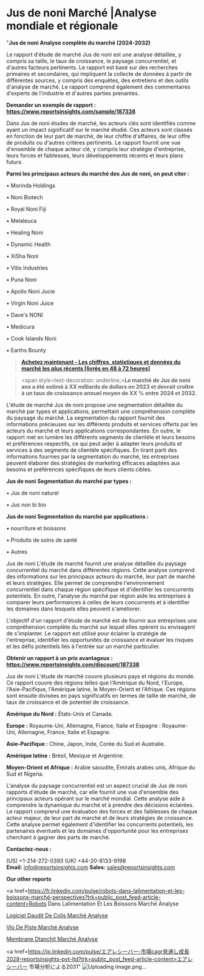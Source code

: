 # Jus de noni Marché |Analyse mondiale et régionale

"<strong>Jus de noni Analyse complète du marché (2024-2032)</strong>

Le rapport d'étude de marché Jus de noni est une analyse détaillée, y compris sa taille, le taux de croissance, le paysage concurrentiel, et d'autres facteurs pertinents. Le rapport est basé sur des recherches primaires et secondaires, qui impliquent la collecte de données à partir de différentes sources, y compris des enquêtes, des entretiens et des outils d'analyse de marché. Le rapport comprend également des commentaires d'experts de l'industrie et d'autres parties prenantes.

<strong>Demander un exemple de rapport : </strong><strong><a href=https://www.reportsinsights.com/sample/187338>https://www.reportsinsights.com/sample/187338</a></strong>

Dans Jus de noni études de marché, les acteurs clés sont identifiés comme ayant un impact significatif sur le marché étudié. Ces acteurs sont classés en fonction de leur part de marché, de leur chiffre d'affaires, de leur offre de produits ou d'autres critères pertinents. Le rapport fournit une vue d'ensemble de chaque acteur clé, y compris leur stratégie d'entreprise, leurs forces et faiblesses, leurs développements récents et leurs plans futurs.

<strong>Parmi les principaux acteurs du marché des Jus de noni, on peut citer :</strong>

• Morinda Holdings

• Noni Biotech

• Royal Noni Fiji

• Melaleuca

• Healing Noni

• Dynamic Health

• XiSha Noni

• Vitis Industries

• Puna Noni

• Apollo Noni Jucie

• Virgin Noni Juice

• Dave's NONI

• Medicura

• Cook Islands Noni

• Earths Bounty

<blockquote><a href=https://reportsinsights.com/buynow/187338><span style=text-decoration: underline;><strong>Achetez maintenant - Les chiffres, statistiques et données du marché les plus récents [livrés en 48 à 72 heures]</strong></span></a></blockquote>
<blockquote>
<div class=group w-full text-gray-800 dark:text-gray-100 border-b border-black/10 dark:border-gray-900/50 bg-gray-50 dark:bg-[#444654]>
<div class=flex p-4 gap-4 text-base md:gap-6 md:max-w-2xl lg:max-w-xl xl:max-w-3xl md:py-6 lg:px-0 m-auto>
<div class=relative flex flex-col w-[calc(100%-50px)] gap-1 md:gap-3 lg:w-[calc(100%-115px)]>
<div class=flex flex-grow flex-col gap-3>
<div class=min-h-[20px] flex flex-col items-start gap-4 whitespace-pre-wrap break-words>
<div class=result-streaming markdown prose w-full break-words dark:prose-invert light>

<span style=text-decoration: underline;><strong>Le marché de Jus de noni ans a été estimé à XX milliards de dollars en 2023 et devrait croître à un taux de croissance annuel moyen de XX % entre 2024 et 2032.</strong></span>

</div>
</div>
</div>
</div>
</div>
</div></blockquote>
L'étude de marché Jus de noni propose une segmentation détaillée du marché par types et applications, permettant une compréhension complète du paysage du marché. La segmentation du rapport fournit des informations précieuses sur les différents produits et services offerts par les acteurs du marché et leurs applications correspondantes. En outre, le rapport met en lumière les différents segments de clientèle et leurs besoins et préférences respectifs, ce qui peut aider à adapter leurs produits et services à des segments de clientèle spécifiques. En tirant parti des informations fournies par la segmentation du marché, les entreprises peuvent élaborer des stratégies de marketing efficaces adaptées aux besoins et préférences spécifiques de leurs clients cibles.

<strong>Jus de noni Segmentation du marché par types :</strong>

• Jus de noni naturel

• Jus non bi bio

<strong>Jus de noni Segmentation du marché par applications :</strong>

• nourriture et boissons

• Produits de soins de santé

• Autres

Jus de noni L'étude de marché fournit une analyse détaillée du paysage concurrentiel du marché dans différentes régions. Cette analyse comprend des informations sur les principaux acteurs du marché, leur part de marché et leurs stratégies. Elle permet de comprendre l'environnement concurrentiel dans chaque région spécifique et d'identifier les concurrents potentiels. En outre, l'analyse du marché par région aide les entreprises à comparer leurs performances à celles de leurs concurrents et à identifier les domaines dans lesquels elles peuvent s'améliorer.

L'objectif d'un rapport d'étude de marché est de fournir aux entreprises une compréhension complète du marché sur lequel elles opèrent ou envisagent de s'implanter. Le rapport est utilisé pour éclairer la stratégie de l'entreprise, identifier les opportunités de croissance et évaluer les risques et les défis potentiels liés à l'entrée sur un marché particulier.

<strong>Obtenir un rapport à un prix avantageux : <a href=https://www.reportsinsights.com/discount/187338>https://www.reportsinsights.com/discount/187338</a></strong>

Jus de noni L'étude de marché couvre plusieurs pays et régions du monde. Ce rapport couvre des régions telles que l'Amérique du Nord, l'Europe, l'Asie-Pacifique, l'Amérique latine, le Moyen-Orient et l'Afrique. Ces régions sont ensuite divisées en pays significatifs en termes de taille de marché, de taux de croissance et de potentiel de croissance.

<strong>Amérique du Nord :</strong> États-Unis et Canada.

<strong>Europe :</strong> Royaume-Uni, Allemagne, France, Italie et Espagne : Royaume-Uni, Allemagne, France, Italie et Espagne.

<strong>Asie-Pacifique :</strong> Chine, Japon, Inde, Corée du Sud et Australie.

<strong>Amérique latine :</strong> Brésil, Mexique et Argentine.

<strong>Moyen-Orient et Afrique :</strong> Arabie saoudite, Émirats arabes unis, Afrique du Sud et Nigeria.

L'analyse du paysage concurrentiel est un aspect crucial de Jus de noni rapports d'étude de marché, car elle fournit une vue d'ensemble des principaux acteurs opérant sur le marché mondial. Cette analyse aide à comprendre la dynamique du marché et à prendre des décisions éclairées. Le rapport comprend une évaluation des forces et des faiblesses de chaque acteur majeur, de leur part de marché et de leurs stratégies de croissance. Cette analyse permet également d'identifier les concurrents potentiels, les partenaires éventuels et les domaines d'opportunité pour les entreprises cherchant à gagner des parts de marché.

<strong>Contactez-nous :</strong>

(US) +1-214-272-0393
(UK) +44-20-8133-9198
<strong>Email:</strong> <a>info@reportsinsights.com</a>
<strong>Sales:</strong> <a>sales@reportsinsights.com</a>

<strong>Our other reports</strong>

<a href=https://fr.linkedin.com/pulse/robots-dans-lalimentation-et-les-boissons-marché-perspectives?trk=public_post_feed-article-content>Robots Dans Lalimentation Et Les Boissons Marché Analyse</a>

<a href=https://www.linkedin.com/pulse/logiciel-daudit-de-colis-march%C3%A9-analyse-des-5uy3f/>Logiciel Daudit De Colis Marché Analyse</a>

<a href=https://www.linkedin.com/pulse/v%C3%A9lo-de-piste-march%C3%A9-donn%C3%A9es-d%C3%A9taill%C3%A9es-taille-xpimf/>Vlo De Piste Marché Analyse</a>

<a href=https://www.linkedin.com/pulse/membrane-d%C3%A9tanch%C3%A9it%C3%A9-march%C3%A9-acc%C3%A9l%C3%A9ration-de-ij54f/>Membrane Dtanchit Marché Analyse</a>

<a href=https://jp.linkedin.com/pulse/エアレシーバー-市場cagr見通し成長2028-reportsinsights-pvt-ltd?trk=public_post_feed-article-content>エアレシーバー 市場分析による2031</a>"
![Uploading image.png…]()
